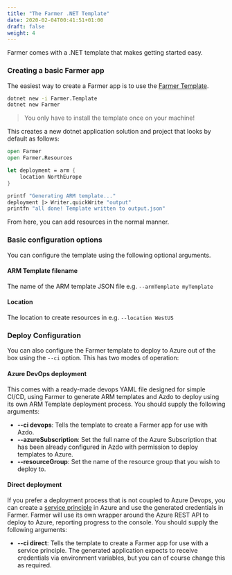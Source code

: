 ```yaml
---
title: "The Farmer .NET Template"
date: 2020-02-04T00:41:51+01:00
draft: false
weight: 4
---
```


Farmer comes with a .NET template that makes getting started easy.

### Creating a basic Farmer app
The easiest way to create a Farmer app is to use the [Farmer Template](../template/).

```cmd
dotnet new -i Farmer.Template
dotnet new Farmer
```

> You only have to install the template once on your machine!

This creates a new dotnet application solution and project that looks by default as follows:

```fsharp
open Farmer
open Farmer.Resources

let deployment = arm {
    location NorthEurope
}

printf "Generating ARM template..."
deployment |> Writer.quickWrite "output"
printfn "all done! Template written to output.json"
```

From here, you can add resources in the normal manner.

### Basic configuration options
You can configure the template using the following optional arguments.

#### ARM Template filename
The name of the ARM template JSON file e.g. `--armTemplate myTemplate`

#### Location
The location to create resources in e.g. `--location WestUS`

### Deploy Configuration
You can also configure the Farmer template to deploy to Azure out of the box using the `--ci` option. This has two modes of operation:

#### Azure DevOps deployment
This comes with a ready-made devops YAML file designed for simple CI/CD, using Farmer to generate ARM templates and Azdo to deploy using its own ARM Template deployment process. You should supply the following arguments:

* **--ci devops**: Tells the template to create a Farmer app for use with Azdo.
* **--azureSubscription**: Set the full name of the Azure Subscription that has been already configured in Azdo with permission to deploy templates to Azure.
* **--resourceGroup**: Set the name of the resource group that you wish to deploy to.

#### Direct deployment
If you prefer a deployment process that is not coupled to Azure Devops, you can create a [service principle](../../deployment-guidance/#how-do-i-create-a-service-principal) in Azure and use the generated credentials in Farmer. Farmer will use its own wrapper around the Azure REST API to deploy to Azure, reporting progress to the console. You should supply the following arguments:

* **--ci direct**: Tells the template to create a Farmer app for use with a service principle. The generated application expects to receive credentials via environment variables, but you can of course change this as required.

